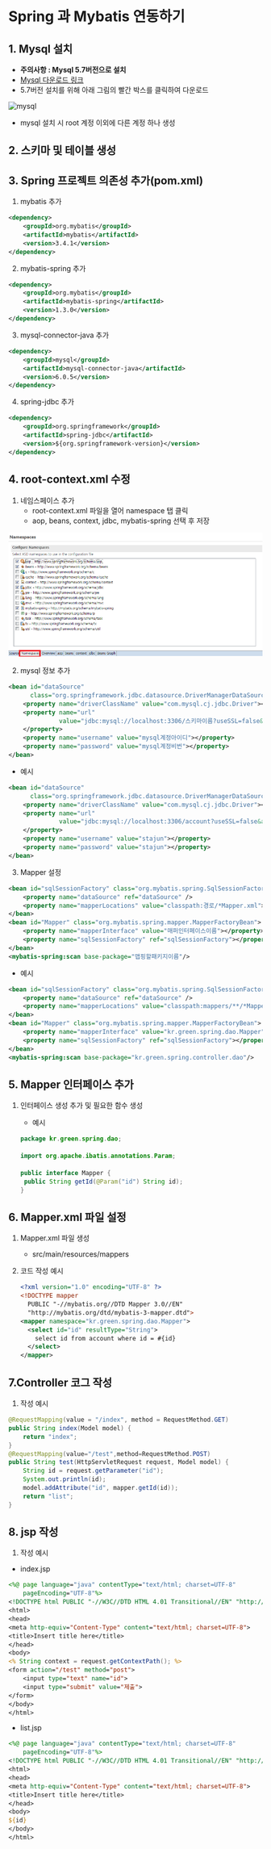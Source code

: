 # Spring 과 Mybatis 연동하기

## 1. Mysql 설치

* **주의사항 : Mysql 5.7버전으로 설치**
* [Mysql 다운로드 링크](https://dev.mysql.com/downloads/installer/)
* 5.7버전 설치를 위해 아래 그림의 빨간 박스를 클릭하여 다운로드

![mysql](../imgs/mybatis/mysqinstall.png)

* mysql 설치 시 root 계정 이외에 다른 계정 하나 생성

## 2. 스키마 및 테이블 생성 



## 3. Spring 프로젝트 의존성 추가(pom.xml)

1. mybatis 추가

~~~ xml
<dependency>
    <groupId>org.mybatis</groupId>
    <artifactId>mybatis</artifactId>
    <version>3.4.1</version>
</dependency>
~~~

2. mybatis-spring 추가

~~~xml
<dependency>
    <groupId>org.mybatis</groupId>
    <artifactId>mybatis-spring</artifactId>
    <version>1.3.0</version>
</dependency>
~~~

3. mysql-connector-java 추가

~~~xml
<dependency>
    <groupId>mysql</groupId>
    <artifactId>mysql-connector-java</artifactId>
    <version>6.0.5</version>
</dependency>
~~~

4. spring-jdbc 추가

~~~xml
<dependency>
    <groupId>org.springframework</groupId>
    <artifactId>spring-jdbc</artifactId>
    <version>${org.springframework-version}</version>
</dependency>
~~~

## 4. root-context.xml 수정

1. 네임스페이스 추가 
   * root-context.xml 파일을 열어 namespace 탭 클릭
   * aop, beans, context, jdbc, mybatis-spring 선택 후 저장

![](imgs\mybatis\root-context_namespace.png)

2. mysql 정보 추가

~~~xml
<bean id="dataSource"
      class="org.springframework.jdbc.datasource.DriverManagerDataSource">
    <property name="driverClassName" value="com.mysql.cj.jdbc.Driver"></property>
    <property name="url"
              value="jdbc:mysql://localhost:3306/스키마이름?useSSL=false&amp;serverTimezone=UTC">
    </property>
    <property name="username" value="mysql계정아이디"></property>
    <property name="password" value="mysql계정비번"></property>
</bean> 
~~~

* 예시

~~~xml
<bean id="dataSource"
      class="org.springframework.jdbc.datasource.DriverManagerDataSource">
    <property name="driverClassName" value="com.mysql.cj.jdbc.Driver"></property>
    <property name="url"
              value="jdbc:mysql://localhost:3306/account?useSSL=false&amp;serverTimezone=UTC">
    </property>
    <property name="username" value="stajun"></property>
    <property name="password" value="stajun"></property>
</bean>  
~~~

3. Mapper 설정

~~~xml
<bean id="sqlSessionFactory" class="org.mybatis.spring.SqlSessionFactoryBean">
    <property name="dataSource" ref="dataSource" />
    <property name="mapperLocations" value="classpath:경로/*Mapper.xml"></property>
</bean>
<bean id="Mapper" class="org.mybatis.spring.mapper.MapperFactoryBean">
    <property name="mapperInterface" value="매퍼인터페이스이름"></property>
    <property name="sqlSessionFactory" ref="sqlSessionFactory"></property>
</bean>
<mybatis-spring:scan base-package="맵핑할패키지이름"/>
~~~

* 예시

~~~xml
<bean id="sqlSessionFactory" class="org.mybatis.spring.SqlSessionFactoryBean">
    <property name="dataSource" ref="dataSource" />
    <property name="mapperLocations" value="classpath:mappers/**/*Mapper.xml"></property>
</bean>
<bean id="Mapper" class="org.mybatis.spring.mapper.MapperFactoryBean">
    <property name="mapperInterface" value="kr.green.spring.dao.Mapper"></property>
    <property name="sqlSessionFactory" ref="sqlSessionFactory"></property>
</bean>
<mybatis-spring:scan base-package="kr.green.spring.controller.dao"/>
~~~

## 5. Mapper 인터페이스 추가

1. 인터페이스 생성 추가 및 필요한 함수 생성

   * 예시 

   ~~~java
   package kr.green.spring.dao;
   
   import org.apache.ibatis.annotations.Param;
   
   public interface Mapper {
   	public String getId(@Param("id") String id);
   }
   
   ~~~

   

## 6. Mapper.xml 파일 설정

1. Mapper.xml 파일 생성

   * src/main/resources/mappers

2. 코드 작성 예시

   ~~~xml
   <?xml version="1.0" encoding="UTF-8" ?>
   <!DOCTYPE mapper
     PUBLIC "-//mybatis.org//DTD Mapper 3.0//EN"
     "http://mybatis.org/dtd/mybatis-3-mapper.dtd">
   <mapper namespace="kr.green.spring.dao.Mapper">
     <select id="id" resultType="String">
       select id from account where id = #{id}
     </select>
   </mapper>
   ~~~



## 7.Controller 코그 작성 

1. 작성 예시

~~~java
@RequestMapping(value = "/index", method = RequestMethod.GET)
public String index(Model model) {
    return "index";
}
@RequestMapping(value="/test",method=RequestMethod.POST)
public String test(HttpServletRequest request, Model model) {
    String id = request.getParameter("id");
    System.out.println(id);
    model.addAttribute("id", mapper.getId(id));
    return "list";
}
~~~

## 8. jsp 작성

1. 작성 예시

* index.jsp

~~~jsp
<%@ page language="java" contentType="text/html; charset=UTF-8"
    pageEncoding="UTF-8"%>
<!DOCTYPE html PUBLIC "-//W3C//DTD HTML 4.01 Transitional//EN" "http://www.w3.org/TR/html4/loose.dtd">
<html>
<head>
<meta http-equiv="Content-Type" content="text/html; charset=UTF-8">
<title>Insert title here</title>
</head>
<body>
<% String context = request.getContextPath(); %>
<form action="/test" method="post">
	<input type="text" name="id">
	<input type="submit" value="제출">
</form>
</body>
</html>
~~~

   *  list.jsp

~~~jsp
<%@ page language="java" contentType="text/html; charset=UTF-8"
    pageEncoding="UTF-8"%>
<!DOCTYPE html PUBLIC "-//W3C//DTD HTML 4.01 Transitional//EN" "http://www.w3.org/TR/html4/loose.dtd">
<html>
<head>
<meta http-equiv="Content-Type" content="text/html; charset=UTF-8">
<title>Insert title here</title>
</head>
<body>
${id}
</body>
</html>
~~~



